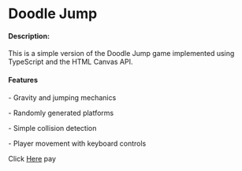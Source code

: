 <h1>Doodle Jump</h1>
<h4>Description:</h4>
<p>This is a simple version of the Doodle Jump game implemented using TypeScript and the HTML Canvas API.</p>
<h4>Features</h4>
 <p> - Gravity and jumping mechanics</p>
 <p> - Randomly generated platforms</p>
 <p> - Simple collision detection</p>
 <p> - Player movement with keyboard controls</p>

 <p>Click <a href="https://lf-assignment-doodle-jump-zntg.vercel.app/">Here</a> pay</p>
